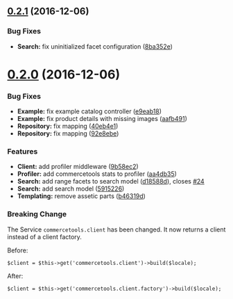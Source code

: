 <a name="0.2.1"></a>
## [0.2.1](https://github.com/commercetools/commercetools-php-symfony/compare/0.2.0...v0.2.1) (2016-12-06)


### Bug Fixes

* **Search:** fix uninitialized facet configuration ([8ba352e](https://github.com/commercetools/commercetools-php-symfony/commit/8ba352e))


<a name="0.2.0"></a>
# [0.2.0](https://github.com/commercetools/commercetools-php-symfony/compare/0.1.0...v0.2.0) (2016-12-06)


### Bug Fixes

* **Example:** fix example catalog controller ([e9eab18](https://github.com/commercetools/commercetools-php-symfony/commit/e9eab18))
* **Example:** fix product details with missing images ([aafb491](https://github.com/commercetools/commercetools-php-symfony/commit/aafb491))
* **Repository:** fix mapping ([40eb4e1](https://github.com/commercetools/commercetools-php-symfony/commit/40eb4e1))
* **Repository:** fix mapping ([92e8ebe](https://github.com/commercetools/commercetools-php-symfony/commit/92e8ebe))

### Features

* **Client:** add profiler middleware ([9b58ec2](https://github.com/commercetools/commercetools-php-symfony/commit/9b58ec2))
* **Profiler:** add commercetools stats to profiler ([aa4db35](https://github.com/commercetools/commercetools-php-symfony/commit/aa4db35))
* **Search:** add range facets to search model ([d18588d](https://github.com/commercetools/commercetools-php-symfony/commit/d18588d)), closes [#24](https://github.com/commercetools/commercetools-php-symfony/issues/24)
* **Search:** add search model ([5915226](https://github.com/commercetools/commercetools-php-symfony/commit/5915226))
* **Templating:** remove assetic parts ([b46319d](https://github.com/commercetools/commercetools-php-symfony/commit/b46319d))

### Breaking Change

The Service ```commercetools.client``` has been changed. It now returns a client instead of a client factory.

  Before:

  ```
  $client = $this->get('commercetools.client')->build($locale);
  ```

  After:

  ```
  $client = $this->get('commercetools.client.factory')->build($locale);
  ```
